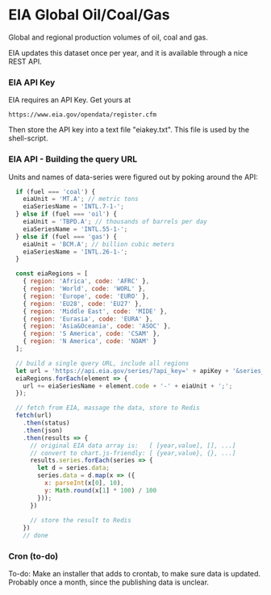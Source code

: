 # EIA Global Oil/Coal/Gas

Global and regional production volumes of oil, coal and gas.

EIA updates this dataset once per year, and it is available through a nice REST API.

### EIA API Key
EIA requires an API Key. Get yours at 

````
https://www.eia.gov/opendata/register.cfm
````

Then store the API key into a text file "eiakey.txt". This file is used by the shell-script.

### EIA API - Building the query URL
Units and names of data-series were figured out by poking around the API:
````javascript
  if (fuel === 'coal') {
    eiaUnit = 'MT.A'; // metric tons
    eiaSeriesName = 'INTL.7-1-';
  } else if (fuel === 'oil') {
    eiaUnit = 'TBPD.A'; // thousands of barrels per day
    eiaSeriesName = 'INTL.55-1-';
  } else if (fuel === 'gas') {
    eiaUnit = 'BCM.A'; // billion cubic meters
    eiaSeriesName = 'INTL.26-1-';
  }

  const eiaRegions = [
    { region: 'Africa', code: 'AFRC' },
    { region: 'World', code: 'WORL' },
    { region: 'Europe', code: 'EURO' },
    { region: 'EU28', code: 'EU27' },
    { region: 'Middle East', code: 'MIDE' },
    { region: 'Eurasia', code: 'EURA' },
    { region: 'Asia&Oceania', code: 'ASOC' },
    { region: 'S America', code: 'CSAM' },
    { region: 'N America', code: 'NOAM' }
  ];

  // build a single query URL, include all regions
  let url = 'https://api.eia.gov/series/?api_key=' + apiKey + '&series_id=';
  eiaRegions.forEach(element => {
    url += eiaSeriesName + element.code + '-' + eiaUnit + ';';
  });

  // fetch from EIA, massage the data, store to Redis
  fetch(url)
    .then(status)
    .then(json)
    .then(results => {
      // original EIA data array is:   [ [year,value], [], ...]
      // convert to chart.js-friendly: [ {year,value}, {}, ...]
      results.series.forEach(series => {
        let d = series.data;
        series.data = d.map(x => ({
          x: parseInt(x[0], 10),
          y: Math.round(x[1] * 100) / 100
        }));
      })
      
      // store the result to Redis
    })
    // done
````

### Cron (to-do)

To-do: Make an installer that adds to crontab, to make sure data is updated. Probably once a month, since the publishing data is unclear.

